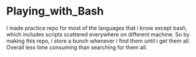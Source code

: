 # Playing_with_Bash

I made practice repo for most of the languages that i know except bash, which includes scripts scattered everywhere on different machine.
So by making this repo, i store a bunch whenever i find them until i get them all. Overall less time consuming than searching for them all.
